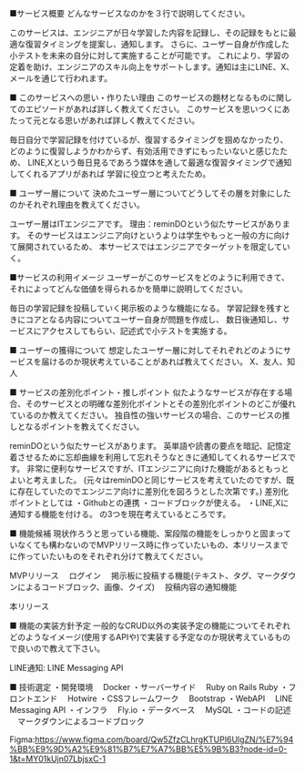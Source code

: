 ■サービス概要
どんなサービスなのかを３行で説明してください。

このサービスは、エンジニアが日々学習した内容を記録し、その記録をもとに最適な復習タイミングを提案し、通知します。
さらに、ユーザー自身が作成した小テストを未来の自分に対して実施することが可能です。
これにより、学習の定着を助け、エンジニアのスキル向上をサポートします。通知は主にLINE、X、メールを通じて行われます。

■ このサービスへの思い・作りたい理由
このサービスの題材となるものに関してのエピソードがあれば詳しく教えてください。
このサービスを思いつくにあたって元となる思いがあれば詳しく教えてください。

毎日自分で学習記録を付けているが、復習するタイミングを掴めなかったり、
どのように復習しようかわからず、有効活用できずにもったいないと感じたため、
LINE,Xという毎日見るであろう媒体を通して最適な復習タイミングで通知してくれるアプリがあれば
学習に役立つと考えたため。

■ ユーザー層について
決めたユーザー層についてどうしてその層を対象にしたのかそれぞれ理由を教えてください。

ユーザー層はITエンジニアです。
理由：reminDOという似たサービスがあります。
そのサービスはエンジニア向けというよりは学生やもっと一般の方に向けて展開されているため、
本サービスではエンジニアでターゲットを限定していく。

■サービスの利用イメージ
ユーザーがこのサービスをどのように利用できて、それによってどんな価値を得られるかを簡単に説明してください。

毎日の学習記録を投稿していく掲示板のような機能になる。
学習記録を残すときにコアとなる内容についてユーザー自身が問題を作成し、
数日後通知し、サービスにアクセスしてもらい、記述式で小テストを実施する。

■ ユーザーの獲得について
想定したユーザー層に対してそれぞれどのようにサービスを届けるのか現状考えていることがあれば教えてください。
X、友人、知人

■ サービスの差別化ポイント・推しポイント
似たようなサービスが存在する場合、そのサービスとの明確な差別化ポイントとその差別化ポイントのどこが優れているのか教えてください。
独自性の強いサービスの場合、このサービスの推しとなるポイントを教えてください。

reminDOという似たサービスがあります。
英単語や読書の要点を暗記、記憶定着させるために忘却曲線を利用して忘れそうなときに通知してくれるサービスです。
非常に便利なサービスですが、ITエンジニアに向けた機能があるともっとよいと考えました。
(元々はreminDOと同じサービスを考えていたのですが、既に存在していたのでエンジニア向けに差別化を図ろうとした次第です。)
差別化ポイントとしては
・Githubとの連携
・コードブロックが使える。
・LINE,Xに通知する機能を付ける。
の3つを現在考えているところです。

■ 機能候補
現状作ろうと思っている機能、案段階の機能をしっかりと固まっていなくても構わないのでMVPリリース時に作っていたいもの、本リリースまでに作っていたいものをそれぞれ分けて教えてください。

MVPリリース
　ログイン
　掲示板に投稿する機能(テキスト、タグ、マークダウンによるコードブロック、画像、クイズ)
　投稿内容の通知機能

本リリース

■ 機能の実装方針予定
一般的なCRUD以外の実装予定の機能についてそれぞれどのようなイメージ(使用するAPIや)で実装する予定なのか現状考えているもので良いので教えて下さい。

LINE通知: LINE Messaging API

■ 技術選定
・開発環境
　Docker
・サーバーサイド
　Ruby on Rails
  Ruby
・フロントエンド
　Hotwire
・CSSフレームワーク
　Bootstrap
・WebAPI
　LINE Messaging API
・インフラ
　Fly.io
・データベース
　MySQL
・コードの記述
　マークダウンによるコードブロック

Figma:https://www.figma.com/board/Qw5ZfzCLhrgKTUPI6UlgZN/%E7%94%BB%E9%9D%A2%E9%81%B7%E7%A7%BB%E5%9B%B3?node-id=0-1&t=MY01kUjn07LbjsxC-1